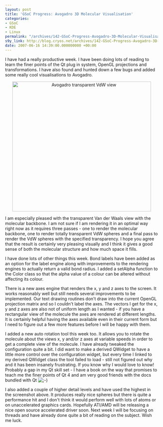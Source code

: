 ```yaml
---
layout: post
title: 'GSoC Progress: Avogadro 3D Molecular Visualisation'
categories:
- GSoC
- KDE
- Linux
permalink: "/archives/142-GSoC-Progress-Avogadro-3D-Molecular-Visualisation.html"
s9y_link: http://blog.cryos.net/archives/142-GSoC-Progress-Avogadro-3D-Molecular-Visualisation.html
date: 2007-06-16 14:39:00.000000000 +00:00
---
```

<span><p>I have had a really productive week. I have been doing lots of reading to learn the finer points of the Qt plug in system, OpenGL projections and transformations. I have also found and hunted down a few bugs and added some really cool visualisations to Avogadro.<p>

<center><img src="http://blog.cryos.net/uploads/avo20070616.png" width="457" height="429" alt="Avogadro transparent VdW view" /></center>

<p>I am especially pleased with the transparent Van der Waals view with the molecular backbone. I am not sure if I am rendering it in an optimal way right now as it requires three passes - one to render the molecular backbone, one to render totally transparent VdW spheres and a final pass to render the VdW spheres with the specified transparency. I hope you agree that the result is certainly very pleasing visually and I think it gives a good sense of both the molecular structure and how much space it fills.</p>

<p>I have done lots of other things this week. Bond labels have been added as an option for the label engine along with improvements to the rendering engines to actually return a valid bond radius. I added a setAlpha function to the Color class so that the alpha value of a colour can be altered without affecting its colour.</p>

<p>There is a new axes engine that renders the x, y and z axes to the screen. It works reasonably well but still needs several improvements to be implemented. Our text drawing routines don't draw into the current OpenGL projection matrix and so I couldn't label the axes. The vectors I get for the x, y and z axes are also not of uniform length as I wanted - if you have a rectangular view of the molecule the axes are rendered at different lengths. It is certainly helpful having the axes available even in their current form but I need to figure out a few more features before I will be happy with them.</p>

<p>I added a new auto rotation tool this week too. It allows you to rotate the molecule about the views x, y and/or z axes at variable speeds in order to get a complete view of the molecule. I have already tweaked the configuration quite a bit. I did want to make a derived QWidget to have a little more control over the configuration widget, but every time I linked to my derived QWidget class the tool failed to load - still not figured out why and it has been insanely frustrating. If you know why I would love to know! Probably a gap in my Qt skill set - I have a book on the way that promises to teach me the finer points of Qt 4 and am very good friends with the docs bundled with Qt <img src="http://blog.cryos.net/templates/default/img/emoticons/wink.png" alt=";-)" style="display: inline; vertical-align: bottom;" class="emoticon" /></p>

<p>I also added a couple of higher detail levels and have used the highest in the screenshot above. It produces really nice spheres but there is quite a performance hit and I don't think it would perform well with lots of atoms or on unaccelerated graphics cards. Hopefully ATI/AMD will be releasing a nice open source accelerated driver soon. Next week I will be focusing on threads and have already done quite a bit of reading on the subject. Wish me luck.</p></span>
